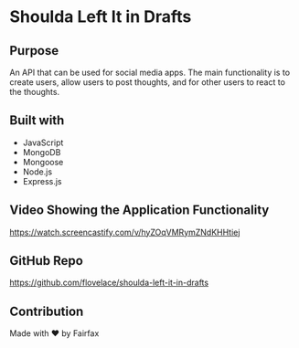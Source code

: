 # Shoulda Left It in Drafts
## Purpose
An API that can be used for social media apps. The main functionality is to create users, allow users to post thoughts, and for other users to react to the thoughts.

## Built with
* JavaScript
* MongoDB
* Mongoose
* Node.js
* Express.js

## Video Showing the Application Functionality
https://watch.screencastify.com/v/hyZOqVMRymZNdKHHtiej

## GitHub Repo
https://github.com/flovelace/shoulda-left-it-in-drafts

## Contribution
Made with ❤️ by Fairfax